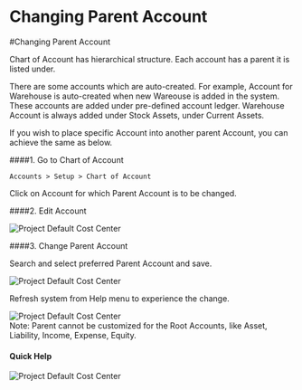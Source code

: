 <!-- add-breadcrumbs -->
# Changing Parent Account

#Changing Parent Account

Chart of Account has hierarchical structure. Each account has a parent it is listed under. 

There are some accounts which are auto-created. For example, Account for Warehouse is auto-created when new Wareouse is added in the system. These accounts are added under pre-defined account ledger. Warehouse Account is always added under Stock Assets, under Current Assets.

If you wish to place specific Account into another parent Account, you can achieve the same as below.

####1. Go to Chart of Account

`Accounts > Setup > Chart of Account`

Click on Account for which Parent Account is to be changed.

####2. Edit Account

<img alt="Project Default Cost Center" class="screenshot" src="/docs/assets/img/articles/change-parent-1.png"> 

####3. Change Parent Account

Search and select preferred Parent Account and save.

<img alt="Project Default Cost Center" class="screenshot" src="/docs/assets/img/articles/change-parent-2.png">

Refresh system from Help menu to experience the change.

<img alt="Project Default Cost Center" class="screenshot" src="/docs/assets/img/articles/change-parent-3.png">

<div class="well"> Note: Parent cannot be customized for the Root Accounts, like Asset, Liability, Income, Expense, Equity.</div>

#### Quick Help

<img alt="Project Default Cost Center" class="screenshot" src="/docs/assets/img/articles/change-parent-account-1.gif">

<!-- markdown -->